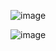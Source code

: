 

![image](https://github.com/user-attachments/assets/b8eff42d-0348-409e-a3fe-77129776d975)

![image](https://github.com/user-attachments/assets/1701c447-bc7a-4b61-ab44-74aba6bc51cb)
